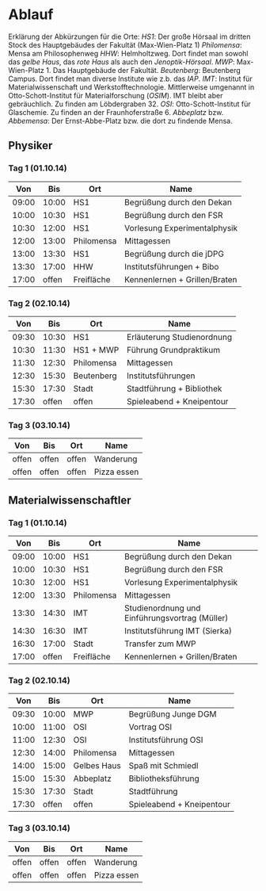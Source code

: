 Ablauf
======

Erklärung der Abkürzungen für die Orte:
*HS1*: Der große Hörsaal im dritten Stock des Hauptgebäudes der Fakultät (Max-Wien-Platz 1)
*Philomensa*: Mensa am Philosophenweg
*HHW*: Helmholtzweg. Dort findet man sowohl das *gelbe Haus*, das *rote Haus* als auch den *Jenoptik-Hörsaal*.
*MWP*: Max-Wien-Platz 1. Das Hauptgebäude der Fakultät.
*Beutenberg*: Beutenberg Campus. Dort findet man diverse Institute wie z.b. das *IAP*.
*IMT*: Institut für Materialwissenschaft und Werkstofftechnologie. Mittlerweise umgenannt in Otto-Schott-Institut für Materialforschung (*OSIM*). IMT bleibt aber gebräuchlich. Zu finden am Löbdergraben 32.
*OSI*: Otto-Schott-Institut für Glaschemie. Zu finden an der Fraunhoferstraße 6. 
*Abbeplatz* bzw. *Abbemensa*: Der Ernst-Abbe-Platz bzw. die dort zu findende Mensa.

Physiker
--------

### Tag 1 (01.10.14)

| Von	| Bis	| Ort			| Name				|
|-------|-------|-----------------------|-------------------------------|
| 09:00	| 10:00 | HS1			| Begrüßung durch den Dekan	|
| 10:00	| 10:30	| HS1			| Begrüßung durch den FSR	|
| 10:30	| 12:00 | HS1			| Vorlesung Experimentalphysik	|
| 12:00	| 13:00 | Philomensa		| Mittagessen			|
| 13:00 | 13:30 | HS1			| Begrüßung durch die jDPG	|
| 13:30	| 17:00 | HHW			| Institutsführungen + Bibo	|
| 17:00 | offen	| Freifläche		| Kennenlernen + Grillen/Braten	|

### Tag 2 (02.10.14)

| Von 	| Bis 	| Ort			| Name				|
|-------|-------|-----------------------|-------------------------------|
| 09:30 | 10:30 | HS1			| Erläuterung Studienordnung	|
| 10:30 | 11:30 | HS1 + MWP		| Führung Grundpraktikum	|
| 11:30 | 12:30 | Philomensa		| Mittagessen			|
| 12:30 | 15:30 | Beutenberg		| Institutsführungen		|
| 15:30	| 17:30 | Stadt			| Stadtführung + Bibliothek	|
| 17:30 | offen | offen			| Spieleabend + Kneipentour	|

### Tag 3 (03.10.14)

| Von 	| Bis 	| Ort			| Name				|
|-------|-------|-----------------------|-------------------------------|
| offen | offen | offen			| Wanderung			|
| offen | offen | offen			| Pizza essen			|

Materialwissenschaftler
-----------------------

### Tag 1 (01.10.14)

| Von	| Bis	| Ort			| Name						|
|-------|-------|-----------------------|-----------------------------------------------|
| 09:00	| 10:00 | HS1			| Begrüßung durch den Dekan			|
| 10:00	| 10:30	| HS1			| Begrüßung durch den FSR			|
| 10:30	| 12:00 | HS1			| Vorlesung Experimentalphysik			|
| 12:00	| 13:30 | Philomensa		| Mittagessen					|
| 13:30 | 14:30 | IMT			| Studienordnung und Einführungsvortrag (Müller)|
| 14:30	| 16:30	| IMT			| Institutsführung IMT (Sierka)			|
| 16:30 | 17:00 | Stadt			| Transfer zum MWP				|
| 17:00 | offen | Freifläche		| Kennenlernen + Grillen/Braten 		|

### Tag 2 (02.10.14)

| Von 	| Bis 	| Ort			| Name				|
|-------|-------|-----------------------|-------------------------------|
| 09:30 | 10:00 | MWP			| Begrüßung Junge DGM		|
| 10:00 | 11:00 | OSI			| Vortrag OSI			|
| 11:00 | 12:30 | OSI			| Institutsführung OSI		|
| 12:30 | 14:00 | Philomensa		| Mittagessen			|
| 14:00 | 15:00 | Gelbes Haus		| Spaß mit Schmiedl		|
| 15:00 | 15:30 | Abbeplatz		| Bibliotheksführung		|
| 15:30 | 17:30 | Stadt			| Stadtführung			|
| 17:30 | offen | offen			| Spieleabend + Kneipentour	|

### Tag 3 (03.10.14)

| Von 	| Bis 	| Ort			| Name				|
|-------|-------|-----------------------|-------------------------------|
| offen | offen | offen			| Wanderung			|
| offen | offen | offen			| Pizza essen			|
